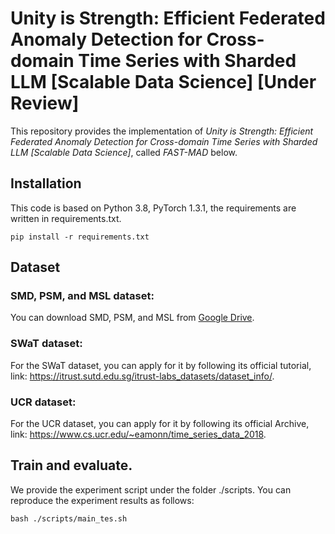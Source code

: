 # Unity is Strength: Efficient Federated Anomaly Detection for Cross-domain Time Series with Sharded LLM [Scalable Data Science] [Under Review]
This repository provides the implementation of _Unity is Strength: Efficient Federated Anomaly Detection for Cross-domain Time Series with Sharded LLM [Scalable Data Science]_, called _FAST-MAD_ below.


## Installation
This code is based on Python 3.8, PyTorch 1.3.1, the requirements are written in requirements.txt.
```
pip install -r requirements.txt
```


## Dataset
### SMD, PSM, and MSL dataset:
You can download SMD, PSM, and MSL from [Google Drive](https://drive.google.com/drive/folders/1gisthCoE-RrKJ0j3KPV7xiibhHWT9qRm).  
### SWaT dataset:
For the SWaT dataset, you can apply for it by following its official tutorial, link: https://itrust.sutd.edu.sg/itrust-labs_datasets/dataset_info/.  
### UCR dataset:
For the UCR dataset, you can apply for it by following its official Archive, link: https://www.cs.ucr.edu/~eamonn/time_series_data_2018.


## Train and evaluate.
We provide the experiment script under the folder ./scripts. You can reproduce the experiment results as follows:
```
bash ./scripts/main_tes.sh
```
